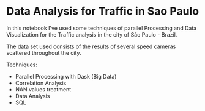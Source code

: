 # Data Analysis for Traffic in Sao Paulo

In this notebook I've used some techniques of parallel Processing and Data Visualization for the Traffic analysis in the city of São Paulo - Brazil.

The data set used consists of the results of several speed cameras scattered throughout the city.

Techniques:
 - Parallel Processing with Dask (Big Data)
 - Correlation Analysis
 - NAN values treatment
 - Data Analysis
 - SQL
